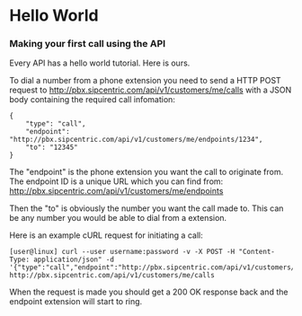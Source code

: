 # Hello World

### Making your first call using the API

Every API has a hello world tutorial. Here is ours.

To dial a number from a phone extension you need to send a HTTP POST request to http://pbx.sipcentric.com/api/v1/customers/me/calls with a JSON body containing the required call infomation:

	{
		"type": "call",
		"endpoint": "http://pbx.sipcentric.com/api/v1/customers/me/endpoints/1234",
		"to": "12345"
	}

The "endpoint" is the phone extension you want the call to originate from. The endpoint ID is a unique URL which you can find from: http://pbx.sipcentric.com/api/v1/customers/me/endpoints

Then the "to" is obviously the number you want the call made to. This can be any number you would be able to dial from a extension.

Here is an example cURL request for initiating a call:

	[user@linux] curl --user username:password -v -X POST -H "Content-Type: application/json" -d '{"type":"call","endpoint":"http://pbx.sipcentric.com/api/v1/customers/me/endpoints/12345","to":"07123456"}' http://pbx.sipcentric.com/api/v1/customers/me/calls

When the request is made you should get a 200 OK response back and the endpoint extension will start to ring.